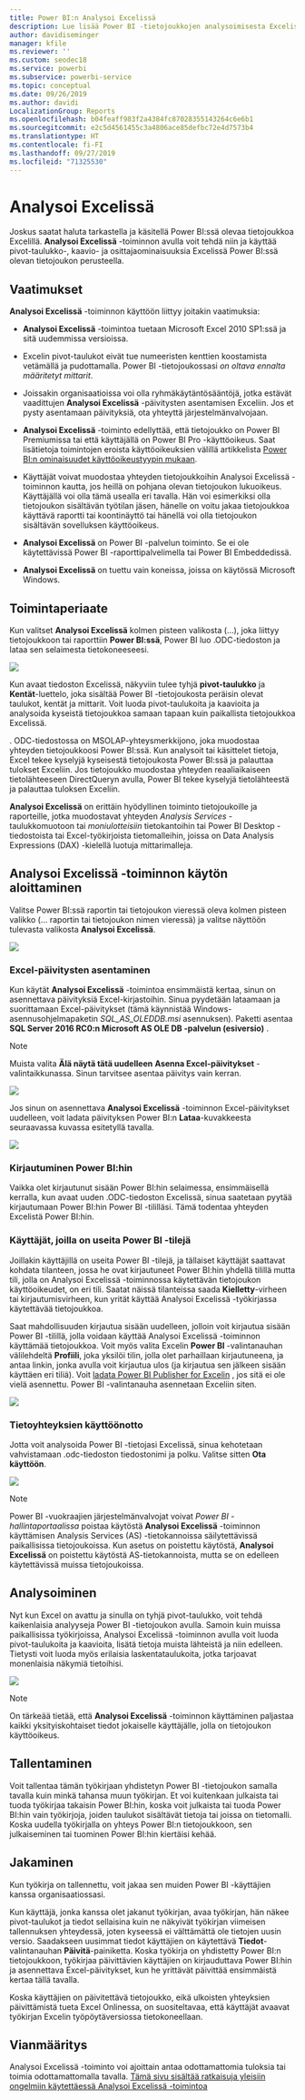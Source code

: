 ```yaml
---
title: Power BI:n Analysoi Excelissä
description: Lue lisää Power BI -tietojoukkojen analysoimisesta Excelissä
author: davidiseminger
manager: kfile
ms.reviewer: ''
ms.custom: seodec18
ms.service: powerbi
ms.subservice: powerbi-service
ms.topic: conceptual
ms.date: 09/26/2019
ms.author: davidi
LocalizationGroup: Reports
ms.openlocfilehash: b04feaff983f2a4384fc87028355143264c6e6b1
ms.sourcegitcommit: e2c5d4561455c3a4806ace85defbc72e4d7573b4
ms.translationtype: HT
ms.contentlocale: fi-FI
ms.lasthandoff: 09/27/2019
ms.locfileid: "71325530"
---
```

# <a name="analyze-in-excel"></a>Analysoi Excelissä
Joskus saatat haluta tarkastella ja käsitellä Power BI:ssä olevaa tietojoukkoa Excelillä. **Analysoi Excelissä** -toiminnon avulla voit tehdä niin ja käyttää pivot-taulukko-, kaavio- ja osittajaominaisuuksia Excelissä Power BI:ssä olevan tietojoukon perusteella.

## <a name="requirements"></a>Vaatimukset
**Analysoi Excelissä** -toiminnon käyttöön liittyy joitakin vaatimuksia:

* **Analysoi Excelissä** -toimintoa tuetaan Microsoft Excel 2010 SP1:ssä ja sitä uudemmissa versioissa.

* Excelin pivot-taulukot eivät tue numeeristen kenttien koostamista vetämällä ja pudottamalla. Power BI -tietojoukossasi *on oltava ennalta määritetyt mittarit*.
* Joissakin organisaatioissa voi olla ryhmäkäytäntösääntöjä, jotka estävät vaadittujen **Analysoi Excelissä** -päivitysten asentamisen Exceliin. Jos et pysty asentamaan päivityksiä, ota yhteyttä järjestelmänvalvojaan.
* **Analysoi Excelissä** -toiminto edellyttää, että tietojoukko on Power BI Premiumissa tai että käyttäjällä on Power BI Pro -käyttöoikeus. Saat lisätietoja toimintojen eroista käyttöoikeuksien välillä artikkelista [Power BI:n ominaisuudet käyttöoikeustyypin mukaan](service-features-license-type.md). 
* Käyttäjät voivat muodostaa yhteyden tietojoukkoihin Analysoi Excelissä -toiminnon kautta, jos heillä on pohjana olevan tietojoukon lukuoikeus.  Käyttäjällä voi olla tämä usealla eri tavalla. Hän voi esimerkiksi olla tietojoukon sisältävän työtilan jäsen, hänelle on voitu jakaa tietojoukkoa käyttävä raportti tai koontinäyttö tai hänellä voi olla tietojoukon sisältävän sovelluksen käyttöoikeus.
* **Analysoi Excelissä** on Power BI -palvelun toiminto. Se ei ole käytettävissä Power BI -raporttipalvelimella tai Power BI Embeddedissä. 
* **Analysoi Excelissä** on tuettu vain koneissa, joissa on käytössä Microsoft Windows.

## <a name="how-does-it-work"></a>Toimintaperiaate
Kun valitset **Analysoi Excelissä** kolmen pisteen valikosta (...), joka liittyy tietojoukkoon tai raporttiin **Power BI:ssä**, Power BI luo .ODC-tiedoston ja lataa sen selaimesta tietokoneeseesi.

![](media/service-analyze-in-excel/power-bi-analyze-in-excel.png)

Kun avaat tiedoston Excelissä, näkyviin tulee tyhjä **pivot-taulukko** ja **Kentät**-luettelo, joka sisältää Power BI -tietojoukosta peräisin olevat taulukot, kentät ja mittarit. Voit luoda pivot-taulukoita ja kaavioita ja analysoida kyseistä tietojoukkoa samaan tapaan kuin paikallista tietojoukkoa Excelissä.

. ODC-tiedostossa on MSOLAP-yhteysmerkkijono, joka muodostaa yhteyden tietojoukkoosi Power BI:ssä. Kun analysoit tai käsittelet tietoja, Excel tekee kyselyjä kyseisestä tietojoukosta Power BI:ssä ja palauttaa tulokset Exceliin. Jos tietojoukko muodostaa yhteyden reaaliaikaiseen tietolähteeseen DirectQueryn avulla, Power BI tekee kyselyjä tietolähteestä ja palauttaa tuloksen Exceliin.

**Analysoi Excelissä** on erittäin hyödyllinen toiminto tietojoukoille ja raporteille, jotka muodostavat yhteyden *Analysis Services* -taulukkomuotoon tai *moniulotteisiin* tietokantoihin tai Power BI Desktop -tiedostoista tai Excel-työkirjoista tietomalleihin, joissa on Data Analysis Expressions (DAX) -kielellä luotuja mittarimalleja.

## <a name="get-started-with-analyze-in-excel"></a>Analysoi Excelissä -toiminnon käytön aloittaminen
Valitse Power BI:ssä raportin tai tietojoukon vieressä oleva kolmen pisteen valikko (... raportin tai tietojoukon nimen vieressä) ja valitse näyttöön tulevasta valikosta **Analysoi Excelissä**.

![](media/service-analyze-in-excel/power-bi-analyze-menu.png)

### <a name="install-excel-updates"></a>Excel-päivitysten asentaminen
Kun käytät **Analysoi Excelissä** -toimintoa ensimmäistä kertaa, sinun on asennettava päivityksiä Excel-kirjastoihin. Sinua pyydetään lataamaan ja suorittamaan Excel-päivitykset (tämä käynnistää Windows-asennusohjelmapaketin *SQL_AS_OLEDDB.msi* asennuksen). Paketti asentaa **SQL Server 2016 RC0:n Microsoft AS OLE DB -palvelun (esiversio)** .

> [!NOTE]
> Muista valita **Älä näytä tätä uudelleen** **Asenna Excel-päivitykset** -valintaikkunassa. Sinun tarvitsee asentaa päivitys vain kerran.
> 
> 

![](media/service-analyze-in-excel/pbi_anlz_excel_dontshow.png)

Jos sinun on asennettava **Analysoi Excelissä** -toiminnon Excel-päivitykset uudelleen, voit ladata päivityksen Power BI:n **Lataa**-kuvakkeesta seuraavassa kuvassa esitetyllä tavalla.

![](media/service-analyze-in-excel/pbi_anlz_excel_download_again.png)

### <a name="sign-in-to-power-bi"></a>Kirjautuminen Power BI:hin
Vaikka olet kirjautunut sisään Power BI:hin selaimessa, ensimmäisellä kerralla, kun avaat uuden .ODC-tiedoston Excelissä, sinua saatetaan pyytää kirjautumaan Power BI:hin Power BI -tililläsi. Tämä todentaa yhteyden Excelistä Power BI:hin.

### <a name="users-with-multiple-power-bi-accounts"></a>Käyttäjät, joilla on useita Power BI -tilejä
Joillakin käyttäjillä on useita Power BI -tilejä, ja tällaiset käyttäjät saattavat kohdata tilanteen, jossa he ovat kirjautuneet Power BI:hin yhdellä tilillä mutta tili, jolla on Analysoi Excelissä -toiminnossa käytettävän tietojoukon käyttöoikeudet, on eri tili. Saatat näissä tilanteissa saada **Kielletty**-virheen tai kirjautumisvirheen, kun yrität käyttää Analysoi Excelissä -työkirjassa käytettävää tietojoukkoa.

Saat mahdollisuuden kirjautua sisään uudelleen, jolloin voit kirjautua sisään Power BI -tilillä, jolla voidaan käyttää Analysoi Excelissä -toiminnon käyttämää tietojoukkoa. Voit myös valita Excelin **Power BI** -valintanauhan välilehdeltä **Profiili**, joka yksilöi tilin, jolla olet parhaillaan kirjautuneena, ja antaa linkin, jonka avulla voit kirjautua ulos (ja kirjautua sen jälkeen sisään käyttäen eri tiliä). Voit [ladata Power BI Publisher for Excelin](https://www.microsoft.com/download/details.aspx?id=50729) , jos sitä ei ole vielä asennettu. Power BI -valintanauha asennetaan Exceliin siten.

![](media/service-analyze-in-excel/pbi_anlz_excel_profile.png)

### <a name="enable-data-connections"></a>Tietoyhteyksien käyttöönotto
Jotta voit analysoida Power BI -tietojasi Excelissä, sinua kehotetaan vahvistamaan .odc-tiedoston tiedostonimi ja polku. Valitse sitten **Ota käyttöön**.

![](media/service-analyze-in-excel/pbi_anlz_excel_enable.png)

> [!NOTE]
> Power BI -vuokraajien järjestelmänvalvojat voivat *Power BI -hallintaportaalissa* poistaa käytöstä **Analysoi Excelissä** -toiminnon käyttämisen Analysis Services (AS) -tietokannoissa säilytettävissä paikallisissa tietojoukoissa. Kun asetus on poistettu käytöstä, **Analysoi Excelissä** on poistettu käytöstä AS-tietokannoista, mutta se on edelleen käytettävissä muissa tietojoukoissa.
> 
> 

## <a name="analyze-away"></a>Analysoiminen
Nyt kun Excel on avattu ja sinulla on tyhjä pivot-taulukko, voit tehdä kaikenlaisia analyyseja Power BI -tietojoukon avulla. Samoin kuin muissa paikallisissa työkirjoissa, Analysoi Excelissä -toiminnon avulla voit luoda pivot-taulukoita ja kaavioita, lisätä tietoja muista lähteistä ja niin edelleen. Tietysti voit luoda myös erilaisia laskentataulukoita, jotka tarjoavat monenlaisia näkymiä tietoihisi.

![](media/service-analyze-in-excel/pbi_anlz_excel_chart.png)

> [!NOTE]
> On tärkeää tietää, että **Analysoi Excelissä** -toiminnon käyttäminen paljastaa kaikki yksityiskohtaiset tiedot jokaiselle käyttäjälle, jolla on tietojoukon käyttöoikeus.
> 
> 

## <a name="save"></a>Tallentaminen
Voit tallentaa tämän työkirjaan yhdistetyn Power BI -tietojoukon samalla tavalla kuin minkä tahansa muun työkirjan. Et voi kuitenkaan julkaista tai tuoda työkirjaa takaisin Power BI:hin, koska voit julkaista tai tuoda Power BI:hin vain työkirjoja, joiden taulukot sisältävät tietoja tai joissa on tietomalli. Koska uudella työkirjalla on yhteys Power BI:n tietojoukkoon, sen julkaiseminen tai tuominen Power BI:hin kiertäisi kehää.

## <a name="share"></a>Jakaminen
Kun työkirja on tallennettu, voit jakaa sen muiden Power BI -käyttäjien kanssa organisaatiossasi.

Kun käyttäjä, jonka kanssa olet jakanut työkirjan, avaa työkirjan, hän näkee pivot-taulukot ja tiedot sellaisina kuin ne näkyivät työkirjan viimeisen tallennuksen yhteydessä, joten kyseessä ei välttämättä ole tietojen uusin versio. Saadakseen uusimmat tiedot käyttäjien on käytettävä **Tiedot**-valintanauhan **Päivitä**-painiketta. Koska työkirja on yhdistetty Power BI:n tietojoukkoon, työkirjaa päivittävien käyttäjien on kirjauduttava Power BI:hin ja asennettava Excel-päivitykset, kun he yrittävät päivittää ensimmäistä kertaa tällä tavalla.

Koska käyttäjien on päivitettävä tietojoukko, eikä ulkoisten yhteyksien päivittämistä tueta Excel Onlinessa, on suositeltavaa, että käyttäjät avaavat työkirjan Excelin työpöytäversiossa tietokoneellaan.

## <a name="troubleshooting"></a>Vianmääritys
Analysoi Excelissä -toiminto voi ajoittain antaa odottamattomia tuloksia tai toimia odottamattomalla tavalla. [Tämä sivu sisältää ratkaisuja yleisiin ongelmiin käytettäessä Analysoi Excelissä -toimintoa](desktop-troubleshooting-analyze-in-excel.md)
